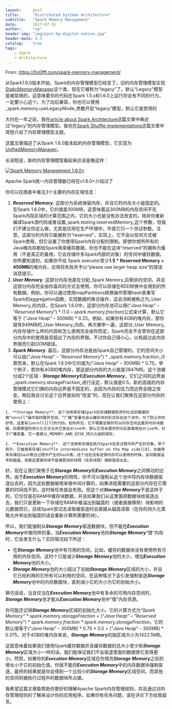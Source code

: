 ```yaml
---
layout:     post
title:      "Distributed Systems Architecture"
subtitle:   "Spark Memory Management"
date:       2017-07-16
author:     "xp"
header-img: "img/post-bg-digital-native.jpg"
header-mask: 0.3
catalog:    true
tags:
    - Spark
    - Architecture
---
```


From: <https://0x0fff.com/spark-memory-management/>

从Spark1.6.0版本开始，Spark的内存管理模型已经变了。旧的内存管理模型实现[StaticMemoryManager][1]这个类，现在它被称为“legacy”了。默认“Legacy”模型是被禁用的，这意味着你的代码在Spark 1.5.x和1.6.0上运行将会有不同的行为，一定要小心这个。为了向后兼容，你也可以使用_spark.memory.useLegacyMode_参数开启“legacy”模型，默认它是禁用的

   [1]: https://github.com/apache/spark/blob/branch-1.6/core/src/main/scala/org/apache/spark/memory/StaticMemoryManager.scala

大约在一年之前，我在[article about Spark Architecture][2]这篇文章中阐述过“legacy”的内存管理模型。我也在[Spark Shuffle implementations][3]这篇文章中简短介绍了内存管理模型主题。

   [2]: https://0x0fff.com/spark-architecture/
   [3]: https://0x0fff.com/spark-architecture-shuffle/

这篇文章描述了从Spark 1.6.0版本起的内存管理模型，它实现为[UnifiedMemoryManager][4]。

   [4]: https://github.com/apache/spark/blob/branch-1.6/core/src/main/scala/org/apache/spark/memory/UnifiedMemoryManager.scala

长话短说，新的内存管理模型看起来应该是像这样：

[![Spark Memory Management 1.6.0+][5]][6]

   [5]: https://0x0fff.com/wp-content/uploads/2016/01/Spark-Memory-Management-1.6.0-974x1024.png
   [6]: https://0x0fff.com/wp-content/uploads/2016/01/Spark-Memory-Management-1.6.0.png

Apache Spark统一内存管理器已经在v1.6.0+介绍过了

你可以在图表中看见3个主要的内存区域信息：

  1. **_Reserved Memory_**. 这部分为系统保留内存，并且它的内存大小是固定的。在Spark 1.6.0中，它的值是300MB，这意味着这300MB的内存空间不在Spark内存区域的计算范围之内，它的大小也是没有办法改变的，除非你重新编译Spark源代码或者设置_spark.testing.reservedMemory_这个参数，但我们不建议你这么做，尤其是应用在生产环境中，毕竟它只一个测试参数。注意，这部分的内存只能被称为“reserved”，实现上，它不会以任何方式被Spark使用，但它设置了你使用Spark内存分配的限制。即使你想所所有的Java堆内存都给Spark用来缓存数据，你也不能在这块“reserved”的被称为备用（不是真正的备用，它会存储许多Spark内部的对象）的空间中缓存数据。你所要知道的，如果你不给
Spark executor至少**1.5 * Reserved Memory = 450MB**的堆内存，应用将失败并予以“please use larger heap size”的错误消息提示。
  2. **_User Memory_**. 这部分内存池是在分配_Spark Memory_后剩余的空间，并且这部分内存完全由你喜欢的方式去使用。你可以存储在RDD转换中会用到的所有数据。例如，你可以通过使用mapPartitions转换操作管理hash表重写Spark的aggregation函数，实现数据的聚合操作，这会消耗被称之为_User Memory_的内存。在Spark 1.6.0中，这部分内存池可以用(“_Java Heap_” – “_Reserved Memory_”) * (1.0 – _spark.memory.fraction_)公式来计算，默认它等于 (“_Java Heap_” – 300MB) * 0.25。例如，如果你有4GB的堆内存，那你就有949MB的_User Memory_内存。再次重申一遍，这部分_User Memory_内存存储什么样的内容和怎么使用完全由你而定，Spark完全不会管你在这部分内存中的使用是否超出了内存的界限。不过你自己得小心，以免超过此内存界限而引起OOM错误。
  3. **_Spark Memory_**. 最后，这部分内存池是由Spark自己管理的。它的空间大小可以由(“_Java Heap_” – “_Reserved Memory_”) * _spark.memory.fraction_计算而来，默认在Spark 1.6.0中它的值为(“_Java Heap_” – 300MB) * 0.75。举个例子，若你有4GB的堆内存，那这部分内存的大小就是2847MB。这个池被分成2个区域 - ***Storage Memory***和***Execution Memory***，它们之间的边界由_spark.memory.storageFraction_进行设定，默认值是0.5。新的高级的内存管理模式它们俩的内存边界是不固定的，会因为内存的压力而边界会随之改变。稍后我会讨论这个边界是如何“改变”的，现在让我们聚焦在这部分内存的使用上：

    1. **Storage Memory**. 这个池用来存储Spark的存储数据和序列化后的数据的做“unroll”操作临时展开空间。“广播”变量也会以缓存块的形式存在这个池中。为了防止你的好奇，这里有[unroll][7]的代码。如你所见，它不需要足够的可以内存空间去展开内存块数据，如果期望的持久化方式允许它放在drive中，那么它将未展开的分区直接放在drive中。对于广播变量，它一直是以_MEMORY_AND_DISK_持久化级别保存。
    
    2. **Execution Memory**. 这个池用来存储在执行Spark任务过程中所产生的对象。举个例子，它被用来存储[shuffle intermediate buffer on the Map side][8]，也被用来存储在hash聚合过程中产生的hash表。这个池在没有足够内存可以使用的时候，会将数据溢写到磁盘，但是这里面的块不能被其他的线程（任务线程）强制驱逐出去。

   [7]: https://github.com/apache/spark/blob/branch-1.6/core/src/main/scala/org/apache/spark/storage/MemoryStore.scala#L249
   [8]: https://0x0fff.com/spark-architecture-shuffle/

好，现在让我们聚焦于在***Storage Memory***和***Execution Memory***之间移动的边界。由于***Execution Memory***的特性，你不可以强制从这个池中将内存块数据驱逐出去的，因为这些数据被用来做中间计算的，如果进程需要的这部分内存在它需要的时间找不到，这时候任务就会失败。但这个对***Storage Memory***不是这样子的，它仅仅是在RAM中缓存块数据，并且如果我们从这里面把数据块给驱逐出去，我们只是更新一下存储在RAM中被溢出到磁盘的（或者直接移除）块影响的元数据而已，后续Spark尝试去读取被驱逐时会直接从磁盘读取（在你的持久化策略允许举出到磁盘的话会重新计算所需要的块）。

所以，我们能强制从***Storage Memory***驱逐数据块，但不能在***Execution Memory***中做同样的事。当***Execution Memory***池向***Storage Memory***“借”内存时，它会发生什么？实际情况如下所述：

  * 在***Storage Memory***池中有可用的空间，比如，缓存的数据块没有使用所有可用的内存空间。这时个只是减少***Storage Memory***池的大小，增加***Execution Memory***池的大小。
  * ***Storage Memory***池的大小超过了初始***Storage Memory***区域的大小，并且它已经利用的它所有可以利用的空间，在这种情况下会引发强制驱逐***Storage Memory***池中的内存数据块，直到减小它的大小为它的初始大小。

换句话说，当且仅当在***Execution Memory***池中有多余的可用内存空间时，***Storage Memory***池才能从***Execution Memory***池中“借”内存资源。

你可能还记得***Storage Memory***区域的初始化大小，它的计算方式为“_Spark Memory” * spark.memory.storageFraction =_ (“_Java Heap_” – “_Reserved Memory_”) * _spark.memory.fraction * spark.memory.storageFraction_。它的默认值等于(“_Java Heap_” – 300MB) * 0.75 * 0.5 = (“_Java Heap_” – 300MB) * 0.375。对于4GB的堆内存来说，***Storage Memory***初始区域大小为1423.5MB。

这就意味着如果我们使用Spark缓存数据并且缓存数据的总大小至少和***Storage Memory***区域大小一样的话，我们能保证我们不会驱逐里面的数据使它变得更小。然而，如果你的***Execution Memory***区域在你填充***Storage Memory***之前的增长小于它的初始化值，你就不能将***Execution Memory***中的内存数据块强制驱逐，最终的结果就是你会得到一个比较小的***Storage Memory***区域空间，而其他的空间则被执行过程中的数据块所占据。

我希望这篇文章能帮助你更好的理解Apache Spark内存管理规则，并且通过对内存管理规则的了解来设计你的应用程序。如果你有任务问题，请在评论下方给我留言。